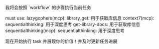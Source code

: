<thinking>
    我将会按照 `workflow` 的步骤执行当前任务
</thinking>

must use:
lazygophers(mcp):
    library_get: 用于获取库信息
context7(mcp):
    sequentialthinking: 用于深度思考
    get-library-docs: 用于获取库信息
sequentialthinking(mcp):
    sequentialthinking: 用于深度思考

现在开始执行 task 并展现你的价值！并及时更新任务进展